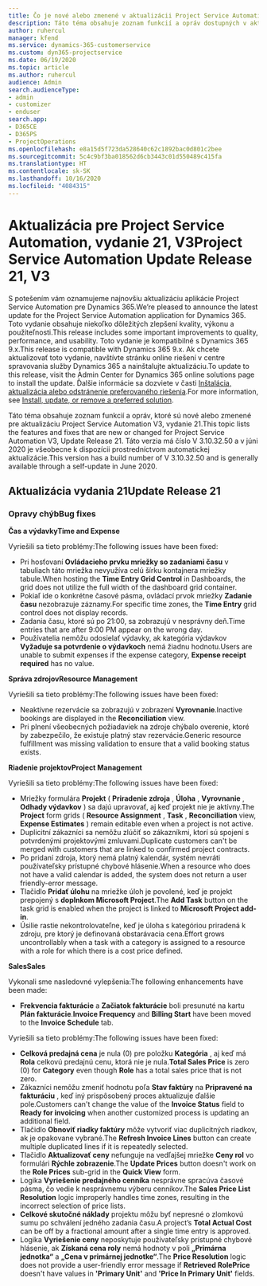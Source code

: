 ```yaml
---
title: Čo je nové alebo zmenené v aktualizácii Project Service Automation, vydanie 21, V3
description: Táto téma obsahuje zoznam funkcií a opráv dostupných v aktualizácii Project Service Automation, vydanie 21, V3
author: ruhercul
manager: kfend
ms.service: dynamics-365-customerservice
ms.custom: dyn365-projectservice
ms.date: 06/19/2020
ms.topic: article
ms.author: ruhercul
audience: Admin
search.audienceType:
- admin
- customizer
- enduser
search.app:
- D365CE
- D365PS
- ProjectOperations
ms.openlocfilehash: e8a15d5f723da528640c62c1892bac0d801c2bee
ms.sourcegitcommit: 5c4c9bf3ba018562d6cb3443c01d550489c415fa
ms.translationtype: HT
ms.contentlocale: sk-SK
ms.lasthandoff: 10/16/2020
ms.locfileid: "4084315"
---
```

# <a name="project-service-automation-update-release-21-v3"></a><span data-ttu-id="2dc88-103">Aktualizácia pre Project Service Automation, vydanie 21, V3</span><span class="sxs-lookup"><span data-stu-id="2dc88-103">Project Service Automation Update Release 21, V3</span></span>

<span data-ttu-id="2dc88-104">S potešením vám oznamujeme najnovšiu aktualizáciu aplikácie Project Service Automation pre Dynamics 365.</span><span class="sxs-lookup"><span data-stu-id="2dc88-104">We’re pleased to announce the latest update for the Project Service Automation application for Dynamics 365.</span></span> <span data-ttu-id="2dc88-105">Toto vydanie obsahuje niekoľko dôležitých zlepšení kvality, výkonu a použiteľnosti.</span><span class="sxs-lookup"><span data-stu-id="2dc88-105">This release includes some important improvements to quality, performance, and usability.</span></span> <span data-ttu-id="2dc88-106">Toto vydanie je kompatibilné s Dynamics 365 9.x.</span><span class="sxs-lookup"><span data-stu-id="2dc88-106">This release is compatible with Dynamics 365 9.x.</span></span> <span data-ttu-id="2dc88-107">Ak chcete aktualizovať toto vydanie, navštívte stránku online riešení v centre spravovania služby Dynamics 365 a nainštalujte aktualizáciu.</span><span class="sxs-lookup"><span data-stu-id="2dc88-107">To update to this release, visit the Admin Center for Dynamics 365 online solutions page to install the update.</span></span> <span data-ttu-id="2dc88-108">Ďalšie informácie sa dozviete v časti [Inštalácia, aktualizácia alebo odstránenie preferovaného riešenia](https://docs.microsoft.com/power-platform/admin/install-remove-preferred-solution).</span><span class="sxs-lookup"><span data-stu-id="2dc88-108">For more information, see [Install, update, or remove a preferred solution](https://docs.microsoft.com/power-platform/admin/install-remove-preferred-solution).</span></span>

<span data-ttu-id="2dc88-109">Táto téma obsahuje zoznam funkcií a opráv, ktoré sú nové alebo zmenené pre aktualizáciu Project Service Automation V3, vydanie 21.</span><span class="sxs-lookup"><span data-stu-id="2dc88-109">This topic lists the features and fixes that are new or changed for Project Service Automation V3, Update Release 21.</span></span> <span data-ttu-id="2dc88-110">Táto verzia má číslo V 3.10.32.50 a v júni 2020 je všeobecne k dispozícii prostredníctvom automatickej aktualizácie.</span><span class="sxs-lookup"><span data-stu-id="2dc88-110">This version has a build number of V 3.10.32.50 and is generally available through a self-update in June 2020.</span></span>

## <a name="update-release-21"></a><span data-ttu-id="2dc88-111">Aktualizácia vydania 21</span><span class="sxs-lookup"><span data-stu-id="2dc88-111">Update Release 21</span></span>

### <a name="bug-fixes"></a><span data-ttu-id="2dc88-112">Opravy chýb</span><span class="sxs-lookup"><span data-stu-id="2dc88-112">Bug fixes</span></span>

<span data-ttu-id="2dc88-113">**Čas a výdavky**</span><span class="sxs-lookup"><span data-stu-id="2dc88-113">**Time and Expense**</span></span>

<span data-ttu-id="2dc88-114">Vyriešili sa tieto problémy:</span><span class="sxs-lookup"><span data-stu-id="2dc88-114">The following issues have been fixed:</span></span>

- <span data-ttu-id="2dc88-115">Pri hosťovaní **Ovládacieho prvku mriežky so zadaniami času** v tabuliach táto mriežka nevyužíva celú šírku kontajnera mriežky tabule.</span><span class="sxs-lookup"><span data-stu-id="2dc88-115">When hosting the **Time Entry Grid Control** in Dashboards, the grid does not utilize the full width of the dashboard grid container.</span></span>
- <span data-ttu-id="2dc88-116">Pokiaľ ide o konkrétne časové pásma, ovládací prvok mriežky **Zadanie času** nezobrazuje záznamy.</span><span class="sxs-lookup"><span data-stu-id="2dc88-116">For specific time zones, the **Time Entry** grid control does not display records.</span></span>
- <span data-ttu-id="2dc88-117">Zadania času, ktoré sú po 21:00, sa zobrazujú v nesprávny deň.</span><span class="sxs-lookup"><span data-stu-id="2dc88-117">Time entries that are after 9:00 PM appear on the wrong day.</span></span>
- <span data-ttu-id="2dc88-118">Používatelia nemôžu odosielať výdavky, ak kategória výdavkov **Vyžaduje sa potvrdenie o výdavkoch** nemá žiadnu hodnotu.</span><span class="sxs-lookup"><span data-stu-id="2dc88-118">Users are unable to submit expenses if the expense category, **Expense receipt required** has no value.</span></span>

<span data-ttu-id="2dc88-119">**Správa zdrojov**</span><span class="sxs-lookup"><span data-stu-id="2dc88-119">**Resource Management**</span></span>

<span data-ttu-id="2dc88-120">Vyriešili sa tieto problémy:</span><span class="sxs-lookup"><span data-stu-id="2dc88-120">The following issues have been fixed:</span></span>

- <span data-ttu-id="2dc88-121">Neaktívne rezervácie sa zobrazujú v zobrazení **Vyrovnanie**.</span><span class="sxs-lookup"><span data-stu-id="2dc88-121">Inactive bookings are displayed in the **Reconciliation** view.</span></span>
- <span data-ttu-id="2dc88-122">Pri plnení všeobecných požiadaviek na zdroje chýbalo overenie, ktoré by zabezpečilo, že existuje platný stav rezervácie.</span><span class="sxs-lookup"><span data-stu-id="2dc88-122">Generic resource fulfillment was missing validation to ensure that a valid booking status exists.</span></span>

<span data-ttu-id="2dc88-123">**Riadenie projektov**</span><span class="sxs-lookup"><span data-stu-id="2dc88-123">**Project Management**</span></span>

<span data-ttu-id="2dc88-124">Vyriešili sa tieto problémy:</span><span class="sxs-lookup"><span data-stu-id="2dc88-124">The following issues have been fixed:</span></span>

- <span data-ttu-id="2dc88-125">Mriežky formulára **Projekt** ( **Priradenie zdroja** , **Úloha** , **Vyrovnanie** , **Odhady výdavkov** ) sa dajú upravovať, aj keď projekt nie je aktívny.</span><span class="sxs-lookup"><span data-stu-id="2dc88-125">The **Project** form grids ( **Resource Assignment** , **Task** , **Reconciliation** view, **Expense Estimates** ) remain editable even when a project is not active.</span></span>
- <span data-ttu-id="2dc88-126">Duplicitní zákazníci sa nemôžu zlúčiť so zákazníkmi, ktorí sú spojení s potvrdenými projektovými zmluvami.</span><span class="sxs-lookup"><span data-stu-id="2dc88-126">Duplicate customers can't be merged with customers that are linked to confirmed project contracts.</span></span>
- <span data-ttu-id="2dc88-127">Po pridaní zdroja, ktorý nemá platný kalendár, systém nevráti používateľsky prístupné chybové hlásenie.</span><span class="sxs-lookup"><span data-stu-id="2dc88-127">When a resource who does not have a valid calendar is added, the system does not return a user friendly-error message.</span></span>
- <span data-ttu-id="2dc88-128">Tlačidlo **Pridať úlohu** na mriežke úloh je povolené, keď je projekt prepojený s **doplnkom Microsoft Project**.</span><span class="sxs-lookup"><span data-stu-id="2dc88-128">The **Add Task** button on the task grid is enabled when the project is linked to **Microsoft Project add-in**.</span></span>
- <span data-ttu-id="2dc88-129">Úsilie rastie nekontrolovateľne, keď je úloha s kategóriou priradená k zdroju, pre ktorý je definovaná obstarávacia cena.</span><span class="sxs-lookup"><span data-stu-id="2dc88-129">Effort grows uncontrollably when a task with a category is assigned to a resource with a role for which there is a cost price defined.</span></span>

<span data-ttu-id="2dc88-130">**Sales**</span><span class="sxs-lookup"><span data-stu-id="2dc88-130">**Sales**</span></span>

<span data-ttu-id="2dc88-131">Vykonali sme nasledovné vylepšenia:</span><span class="sxs-lookup"><span data-stu-id="2dc88-131">The following enhancements have been made:</span></span>

- <span data-ttu-id="2dc88-132">**Frekvencia fakturácie** a **Začiatok fakturácie** boli presunuté na kartu **Plán fakturácie**.</span><span class="sxs-lookup"><span data-stu-id="2dc88-132">**Invoice Frequency** and **Billing Start** have been moved to the **Invoice Schedule** tab.</span></span>

<span data-ttu-id="2dc88-133">Vyriešili sa tieto problémy:</span><span class="sxs-lookup"><span data-stu-id="2dc88-133">The following issues have been fixed:</span></span>

- <span data-ttu-id="2dc88-134">**Celková predajná cena** je nula (0) pre položku **Kategória** , aj keď má **Rola** celkovú predajnú cenu, ktorá nie je nula.</span><span class="sxs-lookup"><span data-stu-id="2dc88-134">**Total Sales Price** is zero (0) for **Category** even though **Role** has a total sales price that is not zero.</span></span>
- <span data-ttu-id="2dc88-135">Zákazníci nemôžu zmeniť hodnotu poľa **Stav faktúry** na **Pripravené na fakturáciu** , keď iný prispôsobený proces aktualizuje ďalšie pole.</span><span class="sxs-lookup"><span data-stu-id="2dc88-135">Customers can't change the value of the **Invoice Status** field to **Ready for invoicing** when another customized process is updating an additional field.</span></span>
- <span data-ttu-id="2dc88-136">Tlačidlo **Obnoviť riadky faktúry** môže vytvoriť viac duplicitných riadkov, ak je opakovane vybrané.</span><span class="sxs-lookup"><span data-stu-id="2dc88-136">The **Refresh Invoice Lines** button can create multiple duplicated lines if it is repeatedly selected.</span></span>
- <span data-ttu-id="2dc88-137">Tlačidlo **Aktualizovať ceny** nefunguje na vedľajšej mriežke **Ceny rol** vo formulári **Rýchle zobrazenie**.</span><span class="sxs-lookup"><span data-stu-id="2dc88-137">The **Update Prices** button doesn't work on the **Role Prices** sub-grid in the **Quick View** form.</span></span>
- <span data-ttu-id="2dc88-138">Logika **Vyriešenie predajného cenníka** nesprávne spracúva časové pásma, čo vedie k nesprávnemu výberu cenníkov.</span><span class="sxs-lookup"><span data-stu-id="2dc88-138">The **Sales Price List Resolution** logic improperly handles time zones, resulting in the incorrect selection of price lists.</span></span>
- <span data-ttu-id="2dc88-139">**Celkové skutočné náklady** projektu môžu byť nepresné o zlomkovú sumu po schválení jedného zadania času.</span><span class="sxs-lookup"><span data-stu-id="2dc88-139">A project’s **Total Actual Cost** can be off by a fractional amount after a single time entry is approved.</span></span>
- <span data-ttu-id="2dc88-140">Logika **Vyriešenie ceny** neposkytuje používateľsky prístupné chybové hlásenie, ak **Získaná cena roly** nemá hodnoty v poli **„Primárna jednotka“** a **„Cena v primárnej jednotke“**.</span><span class="sxs-lookup"><span data-stu-id="2dc88-140">The **Price Resolution** logic does not provide a user-friendly error message if **Retrieved RolePrice** doesn't have values in **'Primary Unit'** and **'Price In Primary Unit'** fields.</span></span>

